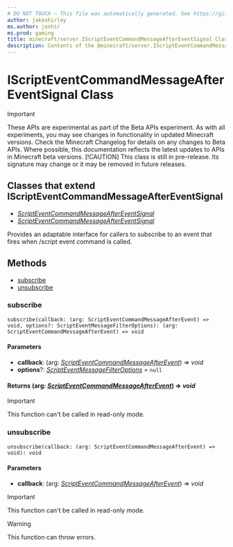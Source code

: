```yaml
---
# DO NOT TOUCH — This file was automatically generated. See https://github.com/mojang/minecraftapidocsgenerator to modify descriptions, examples, etc.
author: jakeshirley
ms.author: jashir
ms.prod: gaming
title: minecraft/server.IScriptEventCommandMessageAfterEventSignal Class
description: Contents of the @minecraft/server.IScriptEventCommandMessageAfterEventSignal class.
---
```

# IScriptEventCommandMessageAfterEventSignal Class
>[!IMPORTANT]
>These APIs are experimental as part of the Beta APIs experiment. As with all experiments, you may see changes in functionality in updated Minecraft versions. Check the Minecraft Changelog for details on any changes to Beta APIs. Where possible, this documentation reflects the latest updates to APIs in Minecraft beta versions.
> [!CAUTION]
> This class is still in pre-release.  Its signature may change or it may be removed in future releases.

## Classes that extend IScriptEventCommandMessageAfterEventSignal
- [*ScriptEventCommandMessageAfterEventSignal*](ScriptEventCommandMessageAfterEventSignal.md)
- [*ScriptEventCommandMessageAfterEventSignal*](ScriptEventCommandMessageAfterEventSignal.md)

Provides an adaptable interface for callers to subscribe to an event that fires when /script event command is called.

## Methods
- [subscribe](#subscribe)
- [unsubscribe](#unsubscribe)

### **subscribe**
`
subscribe(callback: (arg: ScriptEventCommandMessageAfterEvent) => void, options?: ScriptEventMessageFilterOptions): (arg: ScriptEventCommandMessageAfterEvent) => void
`

#### **Parameters**
- **callback**: (arg: [*ScriptEventCommandMessageAfterEvent*](ScriptEventCommandMessageAfterEvent.md)) => *void*
- **options**?: [*ScriptEventMessageFilterOptions*](ScriptEventMessageFilterOptions.md) = `null`

#### **Returns** (arg: [*ScriptEventCommandMessageAfterEvent*](ScriptEventCommandMessageAfterEvent.md)) => *void*

> [!IMPORTANT]
> This function can't be called in read-only mode.

### **unsubscribe**
`
unsubscribe(callback: (arg: ScriptEventCommandMessageAfterEvent) => void): void
`

#### **Parameters**
- **callback**: (arg: [*ScriptEventCommandMessageAfterEvent*](ScriptEventCommandMessageAfterEvent.md)) => *void*

> [!IMPORTANT]
> This function can't be called in read-only mode.

> [!WARNING]
> This function can throw errors.
